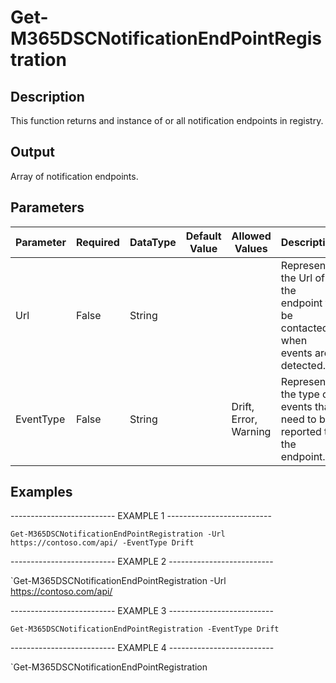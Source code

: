 ﻿# Get-M365DSCNotificationEndPointRegistration

## Description

This function returns and instance of or all notification endpoints in registry.

## Output

Array of notification endpoints.

## Parameters

| Parameter | Required | DataType | Default Value | Allowed Values | Description |
| --- | --- | --- | --- | --- | --- |
| Url | False | String |  |  | Represents the Url of the endpoint to be contacted when events are detected. |
| EventType | False | String |  |  Drift, Error, Warning | Represents the type of events that need to be reported to the endpoint. |

## Examples

-------------------------- EXAMPLE 1 --------------------------

`Get-M365DSCNotificationEndPointRegistration -Url https://contoso.com/api/ -EventType Drift`

-------------------------- EXAMPLE 2 --------------------------

`Get-M365DSCNotificationEndPointRegistration -Url https://contoso.com/api/

-------------------------- EXAMPLE 3 --------------------------

`Get-M365DSCNotificationEndPointRegistration -EventType Drift`

-------------------------- EXAMPLE 4 --------------------------

`Get-M365DSCNotificationEndPointRegistration


